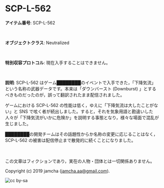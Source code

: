 

# SCP-L-562

**アイテム番号**: SCP-L-562  

<br>  

**オブジェクトクラス**: Neutralized  

<br>  

**特別収容プロトコル**: 現在入手することはできません。  

<br>  

**説明**: SCP-L-562 はゲーム████████のイベントで入手できた，「下降気流」という名称の武器データです。本来は「ダウンバースト (Downburst) 」とするべきものだったのが，誤って翻訳されたまま配信されました。  

ゲームにおける SCP-L-562 の性能は低く，ゆえに「下降気流は大したことがない」と SNS で呟く者が続出しました。すると，それを気象用語と勘違いした人々が「下降気流がいかに危険か」を説明する事態となり，様々な場面で混乱が生じました。  

████████の開発チームはその話題性からか名称の変更に応じることはなく，SCP-L-562 の被害は配信停止まで散発的に続くことになりました。  

<br>  
<br>  
この文章はフィクションであり，実在の人物・団体とは一切関係ありません。  

Copyright (c) 2019 jamcha (jamcha.aa@gmail.com).  

![cc by-sa](https://i.creativecommons.org/l/by-sa/4.0/88x31.png)  

